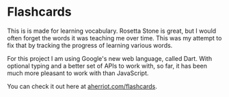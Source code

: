 # Flashcards

This is is made for learning vocabulary.  Rosetta Stone is great, but I would often forget the words it was teaching me over time. This was my attempt to fix that by tracking the progress of learning various words.

For this project I am using Google's new web language, called Dart. With optional typing and a better set of APIs to work with, so far, it has been much more pleasant to work with than JavaScript.

You can check it out here at [aherriot.com/flashcards](http://aherriot.com/flashcards).
